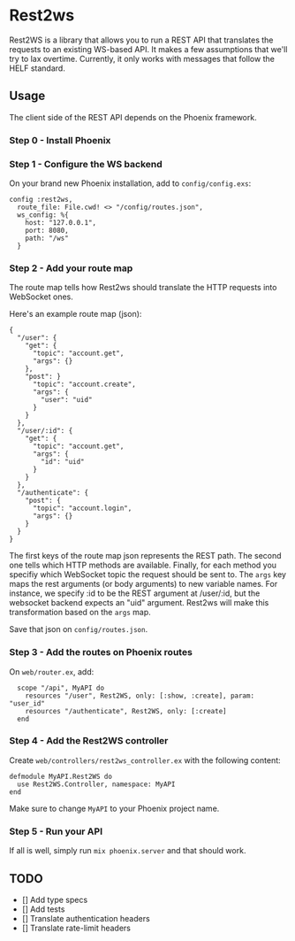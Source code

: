 # Rest2ws

Rest2WS is a library that allows you to run a REST API that translates the requests to an existing WS-based API.
It makes a few assumptions that we'll try to lax overtime. Currently, it only works with messages that follow the HELF standard.

## Usage

The client side of the REST API depends on the Phoenix framework.

### Step 0 - Install Phoenix

### Step 1 - Configure the WS backend

On your brand new Phoenix installation, add to `config/config.exs`:

```lang=elixir
config :rest2ws,
  route_file: File.cwd! <> "/config/routes.json",
  ws_config: %{
    host: "127.0.0.1",
    port: 8080,
    path: "/ws"
  }
```

### Step 2 - Add your route map

The route map tells how Rest2ws should translate the HTTP requests into WebSocket ones.

Here's an example route map (json):

```lang=json
{
  "/user": {
    "get": {
      "topic": "account.get",
      "args": {}
    },
    "post": }
      "topic": "account.create",
      "args": {
        "user": "uid"
      }
    }
  },
  "/user/:id": {
    "get": {
      "topic": "account.get",
      "args": {
        "id": "uid"
      }
    }
  },
  "/authenticate": {
    "post": {
      "topic": "account.login",
      "args": {}
    }
  }
}
```

The first keys of the route map json represents the REST path. The second one tells which HTTP methods are available. Finally, for each method you specifiy which WebSocket topic the request should be sent to. The `args` key maps the rest arguments (or body arguments) to new variable names. For instance, we specify :id to be the REST argument at /user/:id, but the websocket backend expects an "uid" argument. Rest2ws will make this transformation based on the `args` map.

Save that json on `config/routes.json`.

### Step 3 - Add the routes on Phoenix routes

On `web/router.ex`, add:

```lang=elixir
  scope "/api", MyAPI do
    resources "/user", Rest2WS, only: [:show, :create], param: "user_id"
    resources "/authenticate", Rest2WS, only: [:create]
  end
```

### Step 4 - Add the Rest2WS controller

Create `web/controllers/rest2ws_controller.ex` with the following content:

```lang=elixir
defmodule MyAPI.Rest2WS do
  use Rest2WS.Controller, namespace: MyAPI
end
```

Make sure to change `MyAPI` to your Phoenix project name.

### Step 5 - Run your API

If all is well, simply run `mix phoenix.server` and that should work.

## TODO

- [] Add type specs
- [] Add tests
- [] Translate authentication headers
- [] Translate rate-limit headers
